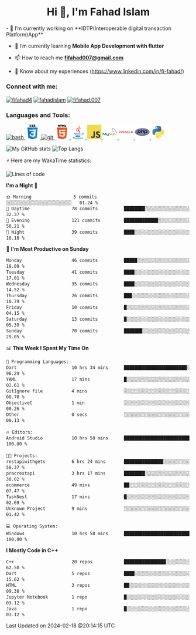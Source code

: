 <h1 align="center">Hi 👋, I'm Fahad Islam</h1>
- 🔭 I’m currently working on **IDTP(Interoperable digital transaction Platform)App**

- 🌱 I’m currently learning **Mobile App Development with flutter**

- 📫 How to reach me **fifahad007@gmail.com**

- 📄 Know about my experiences (https://www.linkedin.com/in/fi-fahad/)

<h3 align="left">Connect with me:</h3>
<p align="left">
<a href="https://twitter.com/fifahad4" target="blank"><img align="center" src="https://raw.githubusercontent.com/rahuldkjain/github-profile-readme-generator/master/src/images/icons/Social/twitter.svg" alt="fifahad4" height="30" width="40" /></a>
<a href="https://www.linkedin.com/in/fi-fahad/" target="blank"><img align="center" src="https://raw.githubusercontent.com/rahuldkjain/github-profile-readme-generator/master/src/images/icons/Social/linked-in-alt.svg" alt="fahadislam" height="30" width="40" /></a>
<a href="https://fb.com/fifahad.007" target="blank"><img align="center" src="https://raw.githubusercontent.com/rahuldkjain/github-profile-readme-generator/master/src/images/icons/Social/facebook.svg" alt="fifahad.007" height="30" width="40" /></a>
</p>

<h3 align="left">Languages and Tools:</h3>
<p align="left"> <a href="https://www.gnu.org/software/bash/" target="_blank" rel="noreferrer"> <img src="https://www.vectorlogo.zone/logos/gnu_bash/gnu_bash-icon.svg" alt="bash" width="40" height="40"/> </a> <a href="https://www.w3schools.com/css/" target="_blank" rel="noreferrer"> <img src="https://raw.githubusercontent.com/devicons/devicon/master/icons/css3/css3-original-wordmark.svg" alt="css3" width="40" height="40"/> </a> <a href="https://git-scm.com/" target="_blank" rel="noreferrer"> <img src="https://www.vectorlogo.zone/logos/git-scm/git-scm-icon.svg" alt="git" width="40" height="40"/> </a> <a href="https://www.w3.org/html/" target="_blank" rel="noreferrer"> <img src="https://raw.githubusercontent.com/devicons/devicon/master/icons/html5/html5-original-wordmark.svg" alt="html5" width="40" height="40"/> </a> <a href="https://www.java.com" target="_blank" rel="noreferrer"> <img src="https://raw.githubusercontent.com/devicons/devicon/master/icons/java/java-original.svg" alt="java" width="40" height="40"/> </a> <a href="https://developer.mozilla.org/en-US/docs/Web/JavaScript" target="_blank" rel="noreferrer"> <img src="https://raw.githubusercontent.com/devicons/devicon/master/icons/javascript/javascript-original.svg" alt="javascript" width="40" height="40"/> </a> <a href="https://www.mysql.com/" target="_blank" rel="noreferrer"> <img src="https://raw.githubusercontent.com/devicons/devicon/master/icons/mysql/mysql-original-wordmark.svg" alt="mysql" width="40" height="40"/> </a> <a href="https://www.oracle.com/" target="_blank" rel="noreferrer"> <img src="https://raw.githubusercontent.com/devicons/devicon/master/icons/oracle/oracle-original.svg" alt="oracle" width="40" height="40"/> </a> <a href="https://www.php.net" target="_blank" rel="noreferrer"> <img src="https://raw.githubusercontent.com/devicons/devicon/master/icons/php/php-original.svg" alt="php" width="40" height="40"/> </a> <a href="https://www.python.org" target="_blank" rel="noreferrer"> <img src="https://raw.githubusercontent.com/devicons/devicon/master/icons/python/python-original.svg" alt="python" width="40" height="40"/> </a> </p>

![My GitHub stats](https://github-readme-stats.vercel.app/api?username=Fahaddada47&show_icons=true&theme=radical)
![Top Langs](https://github-readme-stats.vercel.app/api/top-langs/?username=Fahaddada47&layout=donut)


⚡ Here are my WakaTime statistics:

<!--START_SECTION:waka-->
![Lines of code](https://img.shields.io/badge/From%20Hello%20World%20I%27ve%20Written-340.1%20thousand%20lines%20of%20code-blue)

**I'm a Night 🦉** 

```text
🌞 Morning                3 commits           ░░░░░░░░░░░░░░░░░░░░░░░░░   01.24 % 
🌆 Daytime                78 commits          ████████░░░░░░░░░░░░░░░░░   32.37 % 
🌃 Evening                121 commits         █████████████░░░░░░░░░░░░   50.21 % 
🌙 Night                  39 commits          ████░░░░░░░░░░░░░░░░░░░░░   16.18 % 
```
📅 **I'm Most Productive on Sunday** 

```text
Monday                   46 commits          █████░░░░░░░░░░░░░░░░░░░░   19.09 % 
Tuesday                  41 commits          ████░░░░░░░░░░░░░░░░░░░░░   17.01 % 
Wednesday                35 commits          ████░░░░░░░░░░░░░░░░░░░░░   14.52 % 
Thursday                 26 commits          ███░░░░░░░░░░░░░░░░░░░░░░   10.79 % 
Friday                   10 commits          █░░░░░░░░░░░░░░░░░░░░░░░░   04.15 % 
Saturday                 13 commits          █░░░░░░░░░░░░░░░░░░░░░░░░   05.39 % 
Sunday                   70 commits          ███████░░░░░░░░░░░░░░░░░░   29.05 % 
```


📊 **This Week I Spent My Time On** 

```text
💬 Programming Languages: 
Dart                     10 hrs 34 mins      ████████████████████████░   96.29 % 
YAML                     17 mins             █░░░░░░░░░░░░░░░░░░░░░░░░   02.61 % 
GitIgnore file           4 mins              ░░░░░░░░░░░░░░░░░░░░░░░░░   00.70 % 
ObjectiveC               1 min               ░░░░░░░░░░░░░░░░░░░░░░░░░   00.26 % 
Other                    0 secs              ░░░░░░░░░░░░░░░░░░░░░░░░░   00.13 % 

🔥 Editors: 
Android Studio           10 hrs 58 mins      █████████████████████████   100.00 % 

🐱‍💻 Projects: 
restapiwithgets          6 hrs 24 mins       ███████████████░░░░░░░░░░   58.37 % 
pracrestapi              3 hrs 17 mins       ████████░░░░░░░░░░░░░░░░░   30.02 % 
ecommerce                49 mins             ██░░░░░░░░░░░░░░░░░░░░░░░   07.47 % 
TaskNest                 17 mins             █░░░░░░░░░░░░░░░░░░░░░░░░   02.69 % 
Unknown Project          9 mins              ░░░░░░░░░░░░░░░░░░░░░░░░░   01.42 % 

💻 Operating System: 
Windows                  10 hrs 58 mins      █████████████████████████   100.00 % 
```

**I Mostly Code in C++** 

```text
C++                      20 repos            ████████████████░░░░░░░░░   62.50 % 
Dart                     5 repos             ████░░░░░░░░░░░░░░░░░░░░░   15.62 % 
HTML                     3 repos             ██░░░░░░░░░░░░░░░░░░░░░░░   09.38 % 
Jupyter Notebook         1 repo              █░░░░░░░░░░░░░░░░░░░░░░░░   03.12 % 
Java                     1 repo              █░░░░░░░░░░░░░░░░░░░░░░░░   03.12 % 
```




 Last Updated on 2024-02-18 @20:14:15 UTC
<!--END_SECTION:waka-->
